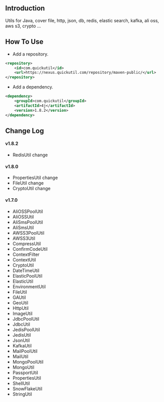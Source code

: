 ## Introduction

Utils for Java, cover file, http, json, db, redis, elastic search, kafka, ali oss, aws s3, crypto ...

## How To Use

+ Add a repository.

```xml
<repository>
	<id>com.quickutil</id>
	<url>https://nexus.quickutil.com/repository/maven-public/</url>
</repository>
```

+ Add a dependency.
```xml
<dependency>
	<groupId>com.quickutil</groupId>
	<artifactId>4j</artifactId>
	<version>1.8.2</version>
</dependency>
```

## Change Log

#### v1.8.2
+ RedisUtil change

#### v1.8.0
+ PropertiesUtil change
+ FileUtil change
+ CryptoUtil change

#### v1.7.0
+ AliOSSPoolUtil
+ AliOSSUtil 
+ AliSmsPoolUtil
+ AliSmsUtil
+ AWSS3PoolUtil
+ AWSS3Util
+ CompressUtil
+ ConfirmCodeUtil
+ ContextFilter
+ ContextUtil
+ CryptoUtil
+ DateTimeUtil
+ ElasticPoolUtil
+ ElasticUtil
+ EnvironmentUtil
+ FileUtil
+ GAUtil
+ GeoUtil
+ HttpUtil
+ ImageUtil
+ JdbcPoolUtil
+ JdbcUtil
+ JedisPoolUtil
+ JedisUtil
+ JsonUtil
+ KafkaUtil
+ MailPoolUtil
+ MailUtil
+ MongoPoolUtil
+ MongoUtil
+ PassportUtil
+ PropertiesUtil
+ ShellUtil
+ SnowFlakeUtil
+ StringUtil